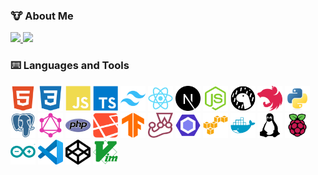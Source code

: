 ### 🐮 About Me

<a href="https://github.com/anuraghazra/github-readme-stats">
  <img src="https://github-readme-stats.vercel.app/api/top-langs/?username=taiyaki-715&layout=compact" height="100px"/>
</a>

<a href="https://github.com/ryo-ma/github-profile-trophy">
  <img src="https://github-profile-trophy.vercel.app/?username=taiyaki-715" height="100px"/>
</a>

### ⌨️ Languages and Tools
<div>
<!--   frontend -->
  <img src="https://github.com/devicons/devicon/blob/master/icons/html5/html5-plain.svg" width=40/>
  <img src="https://github.com/devicons/devicon/blob/master/icons/css3/css3-plain.svg" width=40/>
  <img src="https://github.com/devicons/devicon/blob/master/icons/javascript/javascript-plain.svg" width=40/>
  <img src="https://github.com/devicons/devicon/blob/master/icons/typescript/typescript-plain.svg" width=40/>
  <img src="https://github.com/devicons/devicon/blob/master/icons/tailwindcss/tailwindcss-plain.svg" width=40/>
  <img src="https://github.com/devicons/devicon/blob/master/icons/react/react-original.svg" width=40/>
  <img src="https://github.com/devicons/devicon/blob/master/icons/nextjs/nextjs-original.svg" width=40/>

<!--   backend -->
  <img src="https://github.com/devicons/devicon/blob/master/icons/nodejs/nodejs-original.svg" width=40/>
  <img src="https://github.com/devicons/devicon/blob/master/icons/denojs/denojs-original.svg" width=40/>
  <img src="https://github.com/devicons/devicon/blob/master/icons/nestjs/nestjs-plain.svg" width=40/>
  <img src="https://github.com/devicons/devicon/blob/master/icons/python/python-original.svg" width=40/>
  <img src="https://github.com/devicons/devicon/blob/master/icons/postgresql/postgresql-plain.svg" width=40/>
  <img src="https://github.com/devicons/devicon/blob/master/icons/graphql/graphql-plain.svg" width=40/>
  <img src="https://github.com/devicons/devicon/blob/master/icons/php/php-original.svg" width=40/>
  <img src="https://github.com/devicons/devicon/blob/master/icons/laravel/laravel-plain.svg" width=40/>
  
  
<!--   ml -->
  <img src="https://github.com/devicons/devicon/blob/master/icons/tensorflow/tensorflow-original.svg" width=40/>

<!--   quality -->
  <img src="https://github.com/devicons/devicon/blob/master/icons/jest/jest-plain.svg" width=40/>
  <img src="https://github.com/devicons/devicon/blob/master/icons/eslint/eslint-original.svg" width=40/>

<!--   infrastracture -->
  <img src="https://github.com/devicons/devicon/blob/master/icons/amazonwebservices/amazonwebservices-original.svg" width=40/>
  
<!--   container -->
  <img src="https://github.com/devicons/devicon/blob/master/icons/docker/docker-plain.svg" width=40/>

<!--   os -->
  <img src="https://github.com/devicons/devicon/blob/master/icons/linux/linux-plain.svg" width=40/>

<!--  hardware  -->
  <img src="https://github.com/devicons/devicon/blob/master/icons/raspberrypi/raspberrypi-original.svg" width=40/>
  <img src="https://github.com/devicons/devicon/blob/master/icons/arduino/arduino-original.svg" width=40/>

<!--  coding  -->
  <img src="https://github.com/devicons/devicon/blob/master/icons/vscode/vscode-original.svg" width=40/>
  <img src="https://github.com/devicons/devicon/blob/master/icons/codepen/codepen-plain.svg" width=40/>
  <img src="https://github.com/devicons/devicon/blob/master/icons/vim/vim-plain.svg" width=40/>
</div>
